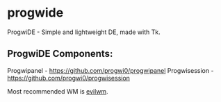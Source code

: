 # progwide
ProgwiDE - Simple and lightweight DE, made with Tk.

## ProgwiDE Components:

Progwipanel - https://github.com/progwi0/progwipanel
Progwisession - https://github.com/progwi0/progwisession

Most recommended WM is [evilwm](https://github.com/nikolas/evilwm).

